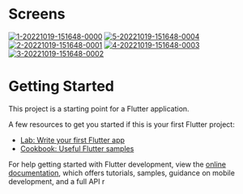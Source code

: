 # Screens
<a href="https://ibb.co/3v31xpN"><img src="https://i.ibb.co/xYkhn1j/1-20221019-151648-0000.png" alt="1-20221019-151648-0000" border="0"></a>
<a href="https://ibb.co/TKgqFSC"><img src="https://i.ibb.co/q0rFPfZ/5-20221019-151648-0004.png" alt="5-20221019-151648-0004" border="0"></a>
<a href="https://ibb.co/gVPS1Lx"><img src="https://i.ibb.co/fvnkRzs/2-20221019-151648-0001.png" alt="2-20221019-151648-0001" border="0"></a>
<a href="https://ibb.co/Tkx1jsn"><img src="https://i.ibb.co/nbNBdFV/4-20221019-151648-0003.png" alt="4-20221019-151648-0003" border="0"></a>
<a href="https://ibb.co/ZT8cxWs"><img src="https://i.ibb.co/GP2CRcw/3-20221019-151648-0002.png" alt="3-20221019-151648-0002" border="0"></a>

# Getting Started

This project is a starting point for a Flutter application.

A few resources to get you started if this is your first Flutter project:

- [Lab: Write your first Flutter app](https://docs.flutter.dev/get-started/codelab)
- [Cookbook: Useful Flutter samples](https://docs.flutter.dev/cookbook)

For help getting started with Flutter development, view the
[online documentation](https://docs.flutter.dev/), which offers tutorials,
samples, guidance on mobile development, and a full API r
